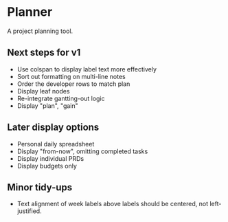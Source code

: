 # Planner

A project planning tool.

## Next steps for v1
*  Use colspan to display label text more effectively
*  Sort out formatting on multi-line notes
*  Order the developer rows to match plan
*  Display leaf nodes
*  Re-integrate gantting-out logic
*  Display "plan", "gain"

## Later display options
*  Personal daily spreadsheet
*  Display "from-now", omitting completed tasks
*  Display individual PRDs
*  Display budgets only

## Minor tidy-ups
*  Text alignment of week labels above labels should be centered, not left-justified.